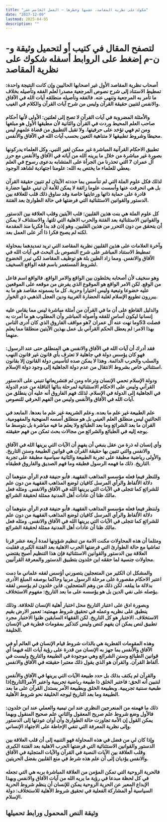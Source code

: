 ```yaml
---
title: "شكوك على نظرية المقاصد، عقمها وخطرها – الفصل الخامس عشر"
date: "2017-12-09"
lastmod: 2025-04-05
description: ""
---
```

# **لتصفح المقال في كتيب أو لتحميل وثيقة و-ن-م إضغط على الروابط أسفله** **شكوك على نظرية المقاصد**

### أصحاب نظرية المقاصد الأول غير اصحابها الحاليين وإن كانت النتيجة واحدة: تمطيط الاستناد إلى شرح نصوص المرجعية مصدرا لعلم الفقه وتأصيله بخلاف ما تأمر به المرجعية وتنهى عنه. فالفقه وتأصيله منطلقه آيات الله في الآفاق والانفس لتتبين حقيقة القرآن وليس من شرح آيات القرآن والكلام في الغيب.

### والأمثلة المضروبة في آيات القرآن لا تصح إلى لعلتين: الأولى لأنها أحكام صاحب العلم المحيط وردت في القرآن والثانية لأن مطبقها الأول هو مبلغها ومن ثم فهي تؤخد على حرفيتها. ولا تقبل التطبيق من قضاة علمهم ليس محيطا وشروط تطبيقها لا متناهية التعين بحسب آيات الله في الآفاق والأنفس.

### تطبيق الاحكام القرآنية المباشرة غير ممكن لغير النبي. وكل العلماء يدركونها بصورة غير مباشرة من خلال ما يرينه الله من آياته في الآفاق والأنفس مع حرز آل عمران 7 التي تحذرنا من الجرأة على المتشابه بدعوى رسوخ في العلم يعطي للعلماء ما يختص به الله: علومنا اجتهادية لشاهد الوجود.

### لذلك فكل علوم الملة التي لم تتأسس بما حددته الآيتان لم تتبين حقيقة القرآن بل هي انحرفت عنها وأسست علوما زائفة لا يمكن للأمة أن تبني عليها حضارة قادرة على حماية ذاتها ورعايتها خاصة وقد ساوق ذلك قلب للعلاقة بين الدستور والقوانين الاستثنائية التي فرضتها في حالة الطوارئ بعد الفتنة.

### كل علوم الملة هي بنت هذين القلبين: قلب الآيتين وقلب العلاقة بين الدستور والقوانين الاستثنائية بعد الفتنة والحرب الاهلية التي تلتها. والاستئناف لا يمكن أن يتحقق من دون التحرر من هذين القلبين. وهو إذن قد بدأ فكريا منذ المقدمة لكنه لم يصبح فكرا ذا أثر على العمل بعد.

### وآخرة العلامات على هذين القلبين نظرية المقاصد التي تريد تمديدهما بمحاولة تمطيط الاستناد المباشر على شرح النصوص بل البحث في آيات الله في الآفاق والانفس. ومما زاد الطين بلة هو توظيف المقاصد لكي تبرر الخضوع لشروط المستعمر باسم فقه الواقع السخيف.

### وهو سخيف لأن أصحابه يخلطون بين الواقع والامر الواقع. فالواقع اسم فاعل من الوقع. لكن الامر الواقع هو الموقوع الذي يفرض من موقعه على الموقعين عليه خضوعا وتبعية وليس اختيارا وحرية. كل ما يسمونه مقاصد هو ما به يبررون تطويع الإسلام لغلبة الحضارة الغربية ودين العجل الذهبي ذي الخوار.

### والدليل القاطع على أن ما في القرآن من أمثلة مباشرة ليس مما يقاس عليه إنسانيا ليكون أساس للفقه وأصوله المباشر وأن المطلوب هو ما أمرت به فصلت 53وما نهت عنه آل عمران 7هو مواقف الفاروق الذي كان أدرى الناس بهذا الامر: لم يعطل الحكم القرآني بل عمل بهذين الآيتين منطلقا مما يعلم منهما.

### فقد أدرك أن آيات الله في الآفاق والانفس هي المنطلق حتى عند الرسول: فهو كان يؤسس دولة في جاهلية لا تعترف بأي قانون غير قانون النهب والسلب والحرب الدائمة. وهذا لا يمكن صده لتأسيس دولة القانون إلا بقانون استثنائي خاص بشروط الانتقال من عدم دولة الجاهلية إلى وجود دولة الإسلام.

### ودولة الإسلام تحمي الإنسان وترعاه ومن ثم فتشريعاتها تنبني على الدستور القرآني وليس على الاحكام الاستثنائية لمرحلة بنائها الناقلة من عدم الدولة في الجاهلية إلى الدولة في الإسلام. لذلك فهم الفاروق أنه عليه أن ينطلق من آيات الله في الآفاق والأنفس وليس من الفهم الحرفي للنصوص.

### علم الطبيعة غير علم ما بعده. وعلم الشريعة غير علم ما بعدها. المابعد في الحالتين ليس منطلق العلم العيني بل هو منطلق أسسه المنهجية والمفهومية. القرآن ما بعد الشرائع وما بعد الطبائع ولا يعلم ما فيه مباشرة بل بتوسط ما يوجه إليه في الطبائع والشرائع من مجالات بحث تمكن من فهم حقيقته.

### وأي إنسان له ذرة من عقل ينبغي أن يفهم أن الآيات التي يرينها الله في الآفاق والانفس والتي تتبين بها حقيقة القرآن هي قوانين الطبيعة وسنن التاريخ. والأولى رياضية مطبقة على تجربة الطبيعة والثانية سياسية مطبقة على تجربة التاريخ. ذلك ما فهمه الرسول فطبقه وما فهم الصديق والفاروق فطبقاه.

### وللنظر فيما فعله مؤسسو المذاهب الفقهية. فأبو حنيفة قدم الرأي متوهما أن دلالة الألفاظ والرأي المرسل كافيان لوضع المذاهب الفقهية من دون علم للشرائع كما تتجلى في الآيات التي يرينها الله في الآفاق والانفس. ومثله فعل مالك ظنا أن عادات أهل المدنية ممثلة لحقيقة الشرائع.

### ولننظر فيما فعله مؤسسو المذاهب الفقهية. فأبو حنيفة قدم الرأي متوهما أن دلالة الألفاظ والرأي المرسل كافيان لوضع المذاهب الفقهية من دون علم للشرائع كما تتجلى في الآيات التي يرينها الله في الآفاق والانفس. ومثله فعل مالك ظنا أن عادات أهل المدنية ممثلة لحقيقة الشرائع.

### ومثلما أن هذه المحاولات مكنت الامة من تنظيم شؤونها لمدة أربعة عشر قرنا تماشيا مع حالة الطوارئ التي فرضتها الحرب الاهلية بعد الفتنة الكبرى فقلبت العلاقة بين الدستور والقوانين الاستثنائية فإن هذا التنظيم أصبح يقتضي محاولات جنسية لما حققه ابن خلدون بتطبيق الدستور والمعرفة القرآنيين.

### والمشكل ان الكثير من المتعجلين يتصورني أؤسس لفقه علماني ما دمت اعتبر الاحكام مقصورة على مرحلة الرسول مربيا وحاكما بوصفه المبلغ الأدرى بدلالة ما يبلغه. لكن ذلك من وهم المتعجلين. فابن خلدون لم يؤسس لفقه يؤصله على نفي الدين بل هو يؤسسه على ما بعد التاريخ: مفهوم الاستخلاف.

### وبصورة ادق على اعتبار التاريخ محل اختبار أهلية الإنسان للخلافة. وذلك ينطبق على نظريه وعمله في تحقيق شروط مهمتيه: تعمير الارض بقيم الاستخلاف. الاختبار هو كل التاريخ. لكن الفقهاء السابقين ظنوا الاختبار مجرد تطبيق لنص يمكن أن يفهم كنص وليس كتذكير بمقومات فطرية في الإنسان الخليفة.

### وهذه المقومات الفطرية هي بالذات شروط قيام الإنسان في العالم أو في الآفاق والأنفس بما جهز به الإنسان من قدرة على رؤية آيات الله فيهما أي قوانين الطبائع وسنن الشرائع وهي موجودة في الطبيعة والتاريخ وليست في ألفاظ القرآن. والقرآن هو الذي يقول ذلك معتبرا حقيقته في الآفاق والانفس.

### والقرآن لم يكتف بذلك بل حدد طبيعة الآيات التي يرينها في الآفاق والأنفس لنتبين أنه الحق: فاعتبر الخلق ذا طبيعة رياضية تجريبية واعتبر الأمر(التاريخ)ذا طبعية سننية تجريبية. وبطبيعة الخلق وبطبيعة الأمر يستدل القرآن على ما بعد الطبيعة وما بعد التاريخ ليوجه الخليفة نحو شروط الأهلية.

### ذلك ما فهمته من المنعرجين النظري عند ابن تيمية والعملي عند ابن خلدون: فالأول وضع شروط علم صريح المعقول والثاني علم صحيح المنقول وبهما يمكن القول إن الأمة تجاوزت حالة الطوارئ وآن أوان عودتها إلى الدستور وإلى نظرية المعرفة التي تنفي الإحاطة على الاجتهاد الإنساني.

### وإذا كان لي من فضل في هذه المحاولة فهو التنبيه إلى أن قلب العلاقة بين الدستور والقوانين الاستثنائية التي فرضتها الحرب الاهلية بعد الفتنة الكبرى وقلب العلاقة بين الآيات النصية في القرآن والآيات المتجلية في الآفاق والانفس يؤديان إلى أن علم هذه شرط في منع القلبين بفضل الحريتين.

### فالحرية الروحية التي تمكن المؤمن من العلاقة المباشرة بربه هي التي تجعله في كل لحظة مبدعا في رؤية ما يريه الله من آيات الآفاق والانفس وبهذا الإبداع المعبر عن الحرية الروحية يمكن للإنسان أن ينظم شروط الحرية السياسية أو المشاركة الفعلية في تحقيق شروط الأهلية للاستخلاف: دولة الإسلام.

## وثيقة النص المحمول ورابط تحميلها

###
